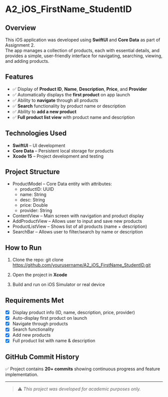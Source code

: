 # A2_iOS_FirstName_StudentID

## Overview

This iOS application was developed using **SwiftUI** and **Core Data** as part of Assignment 2.  
The app manages a collection of products, each with essential details, and provides a simple, user-friendly interface for navigating, searching, viewing, and adding products.

## Features

- ✅ Display of **Product ID**, **Name**, **Description**, **Price**, and **Provider**
- ✅ Automatically displays the **first product** on app launch
- ✅ Ability to **navigate** through all products
- ✅ **Search** functionality by product name or description
- ✅ Ability to **add a new product**
- ✅ **Full product list view** with product name and description

## Technologies Used

- **SwiftUI** – UI development
- **Core Data** – Persistent local storage for products
- **Xcode 15** – Project development and testing

## Project Structure

- ProductModel – Core Data entity with attributes:
  - productID: UUID
  - name: String
  - desc: String
  - price: Double
  - provider: String
- ContentView – Main screen with navigation and product display
- AddProductView – Allows user to input and save new products
- ProductListView – Shows list of all products (name + description)
- SearchBar – Allows user to filter/search by name or description

## How to Run

1. Clone the repo:
git clone https://github.com/yourusername/A2_iOS_FirstName_StudentID.git

2. Open the project in **Xcode**
3. Build and run on iOS Simulator or real device

## Requirements Met

- [x] Display product info (ID, name, description, price, provider)
- [x] Auto-display first product on launch
- [x] Navigate through products
- [x] Search functionality
- [x] Add new products
- [x] Full product list with name & description

## GitHub Commit History

✅ Project contains **20+ commits** showing continuous progress and feature implementation.

---

> ⚠️ *This project was developed for academic purposes only.*
